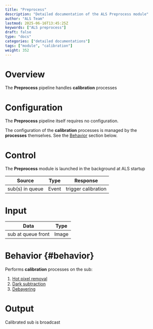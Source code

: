 ```yaml
---
title: "Preprocess"
description: "Detailed documentation of the ALS Preprocess module"
author: "ALS Team"
lastmod: 2025-06-16T13:45:25Z
keywords: ["ALS preprocess"]
draft: false
type: "docs"
categories: ["detailed documentations"]
tags: ["module", "calibration"]
weight: 352
---
```


# Overview

The **Preprocess** pipeline handles **calibration** processes

# Configuration

The **Preprocess** pipeline itself requires no configuration.

The configuration of the **calibration** processes is managed by the **processes** themselves.
See the [Behavior](#behavior) section below.

# Control

The **Preprocess** module is launched in the background at ALS startup

| Source                | Type      | Response            |
|-----------------------|-----------|---------------------|
| sub(s) in queue       | Event     | trigger calibration |

# Input

| Data               | Type  |
|--------------------|-------|
| sub at queue front | Image |

# Behavior {#behavior}

Performs **calibration** processes on the sub:

1. [Hot pixel removal](hot_remove/)
2. [Dark subtraction](dark_remove/)
3. [Debayering](debayer/)

# Output

Calibrated sub is broadcast

